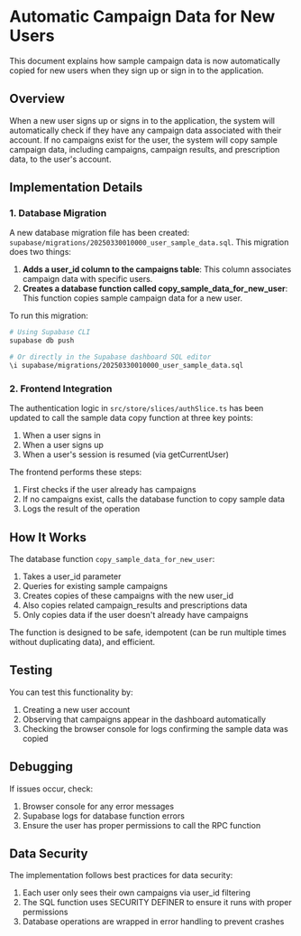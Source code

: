# Automatic Campaign Data for New Users

This document explains how sample campaign data is now automatically copied for new users when they sign up or sign in to the application.

## Overview

When a new user signs up or signs in to the application, the system will automatically check if they have any campaign data associated with their account. If no campaigns exist for the user, the system will copy sample campaign data, including campaigns, campaign results, and prescription data, to the user's account.

## Implementation Details

### 1. Database Migration

A new database migration file has been created: `supabase/migrations/20250330010000_user_sample_data.sql`. This migration does two things:

1. **Adds a user_id column to the campaigns table**: This column associates campaign data with specific users.
2. **Creates a database function called copy_sample_data_for_new_user**: This function copies sample campaign data for a new user.

To run this migration:

```bash
# Using Supabase CLI
supabase db push

# Or directly in the Supabase dashboard SQL editor
\i supabase/migrations/20250330010000_user_sample_data.sql
```

### 2. Frontend Integration

The authentication logic in `src/store/slices/authSlice.ts` has been updated to call the sample data copy function at three key points:

1. When a user signs in
2. When a user signs up
3. When a user's session is resumed (via getCurrentUser)

The frontend performs these steps:

1. First checks if the user already has campaigns
2. If no campaigns exist, calls the database function to copy sample data
3. Logs the result of the operation

## How It Works

The database function `copy_sample_data_for_new_user`:

1. Takes a user_id parameter
2. Queries for existing sample campaigns
3. Creates copies of these campaigns with the new user_id
4. Also copies related campaign_results and prescriptions data
5. Only copies data if the user doesn't already have campaigns

The function is designed to be safe, idempotent (can be run multiple times without duplicating data), and efficient.

## Testing

You can test this functionality by:

1. Creating a new user account
2. Observing that campaigns appear in the dashboard automatically
3. Checking the browser console for logs confirming the sample data was copied

## Debugging

If issues occur, check:

1. Browser console for any error messages
2. Supabase logs for database function errors
3. Ensure the user has proper permissions to call the RPC function

## Data Security

The implementation follows best practices for data security:

1. Each user only sees their own campaigns via user_id filtering
2. The SQL function uses SECURITY DEFINER to ensure it runs with proper permissions
3. Database operations are wrapped in error handling to prevent crashes
